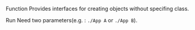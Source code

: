 Function
	Provides interfaces for creating objects without specifing class.

Run
	Need two parameters(e.g. : `./App A` or `./App B`).


